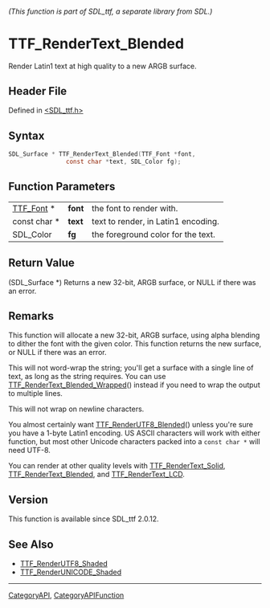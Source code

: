 ###### (This function is part of SDL_ttf, a separate library from SDL.)
# TTF_RenderText_Blended

Render Latin1 text at high quality to a new ARGB surface.

## Header File

Defined in [<SDL_ttf.h>](https://github.com/libsdl-org/SDL_ttf/blob/SDL2/include/SDL_ttf.h)

## Syntax

```c
SDL_Surface * TTF_RenderText_Blended(TTF_Font *font,
                const char *text, SDL_Color fg);
```

## Function Parameters

|                        |          |                                     |
| ---------------------- | -------- | ----------------------------------- |
| [TTF_Font](TTF_Font) * | **font** | the font to render with.            |
| const char *           | **text** | text to render, in Latin1 encoding. |
| SDL_Color              | **fg**   | the foreground color for the text.  |

## Return Value

(SDL_Surface *) Returns a new 32-bit, ARGB surface, or NULL if there was an
error.

## Remarks

This function will allocate a new 32-bit, ARGB surface, using alpha
blending to dither the font with the given color. This function returns the
new surface, or NULL if there was an error.

This will not word-wrap the string; you'll get a surface with a single line
of text, as long as the string requires. You can use
[TTF_RenderText_Blended_Wrapped](TTF_RenderText_Blended_Wrapped)() instead
if you need to wrap the output to multiple lines.

This will not wrap on newline characters.

You almost certainly want
[TTF_RenderUTF8_Blended](TTF_RenderUTF8_Blended)() unless you're sure you
have a 1-byte Latin1 encoding. US ASCII characters will work with either
function, but most other Unicode characters packed into a `const char *`
will need UTF-8.

You can render at other quality levels with
[TTF_RenderText_Solid](TTF_RenderText_Solid),
[TTF_RenderText_Blended](TTF_RenderText_Blended), and
[TTF_RenderText_LCD](TTF_RenderText_LCD).

## Version

This function is available since SDL_ttf 2.0.12.

## See Also

- [TTF_RenderUTF8_Shaded](TTF_RenderUTF8_Shaded)
- [TTF_RenderUNICODE_Shaded](TTF_RenderUNICODE_Shaded)

----
[CategoryAPI](CategoryAPI), [CategoryAPIFunction](CategoryAPIFunction)

